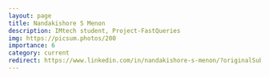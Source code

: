 ```yaml
---
layout: page
title: Nandakishore S Menon
description: IMtech student, Project-FastQueries
img: https://picsum.photos/200
importance: 6
category: current
redirect: https://www.linkedin.com/in/nandakishore-s-menon/?originalSubdomain=in
---
```

